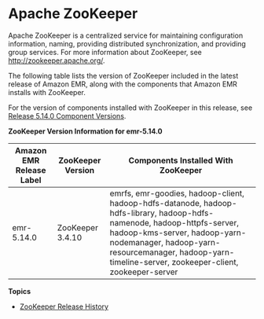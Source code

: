 # Apache ZooKeeper<a name="emr-zookeeper"></a>

Apache ZooKeeper is a centralized service for maintaining configuration information, naming, providing distributed synchronization, and providing group services\. For more information about ZooKeeper, see [http://zookeeper\.apache\.org/](https://zookeeper.apache.org/)\.

The following table lists the version of ZooKeeper included in the latest release of Amazon EMR, along with the components that Amazon EMR installs with ZooKeeper\.

For the version of components installed with ZooKeeper in this release, see [Release 5\.14\.0 Component Versions](emr-release-5x.md#emr-5140-release)\.


**ZooKeeper Version Information for emr\-5\.14\.0**  

| Amazon EMR Release Label | ZooKeeper Version | Components Installed With ZooKeeper | 
| --- | --- | --- | 
| emr\-5\.14\.0 | ZooKeeper 3\.4\.10 | emrfs, emr\-goodies, hadoop\-client, hadoop\-hdfs\-datanode, hadoop\-hdfs\-library, hadoop\-hdfs\-namenode, hadoop\-httpfs\-server, hadoop\-kms\-server, hadoop\-yarn\-nodemanager, hadoop\-yarn\-resourcemanager, hadoop\-yarn\-timeline\-server, zookeeper\-client, zookeeper\-server | 

**Topics**
+ [ZooKeeper Release History](ZooKeeper-release-history.md)